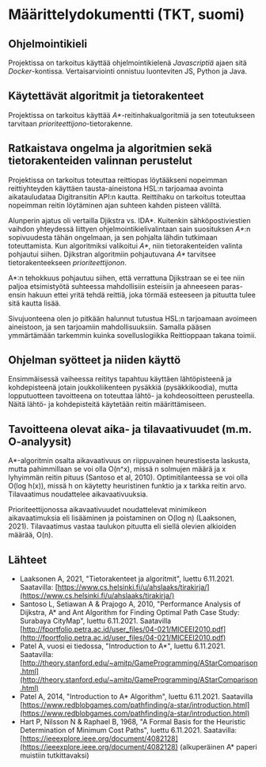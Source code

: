 # Määrittelydokumentti (TKT, suomi)

## Ohjelmointikieli

Projektissa on tarkoitus käyttää ohjelmointikielenä _Javascriptiä_ ajaen sitä _Docker_-kontissa. Vertaisarviointi onnistuu luonteviten JS, Python ja Java.

## Käytettävät algoritmit ja tietorakenteet

Projektissa on tarkoitus käyttää _A\*_-reitinhakualgoritmiä ja sen toteutukseen tarvitaan _prioriteettijono_-tietorakenne.

## Ratkaistava ongelma ja algoritmien sekä tietorakenteiden valinnan perustelut

Projektissa on tarkoitus toteuttaa reittiopas löytääkseni nopeimman reittiyhteyden käyttäen tausta-aineistona HSL:n tarjoamaa avointa aikatauludataa Digitransitin API:n kautta. Reittihaku on tarkoitus toteuttaa nopeimman reitin löytäminen ajan suhteen kahden pisteen väliltä.

Alunperin ajatus oli vertailla Djikstra vs. IDA\*. Kuitenkin sähköpostiviestien vaihdon yhteydessä liittyen ohjelmointikielivalintaan sain suosituksen _A\*_:n sopivuudesta tähän ongelmaan, ja sen pohjalta lähdin tutkimaan toteuttamista. Kun algoritmiksi valikoitui _A\*_, niin tietorakenteiden valinta pohjautui siihen. Djikstran algoritmiin pohjautuvana _A\*_ tarvitsee tietorakenteekseen _prioriteettijonon_.

A\*:n tehokkuus pohjautuu siihen, että verrattuna Djikstraan se ei tee niin paljoa etsimistyötä suhteessa mahdollisiin esteisiin ja ahneeseen paras-ensin hakuun ettei yritä tehdä reittiä, joka törmää esteeseen ja pituutta tulee sitä kautta lisää.

Sivujuonteena olen jo pitkään halunnut tutustua HSL:n tarjoamaan avoimeen aineistoon, ja sen tarjoamiin mahdollisuuksiin. Samalla pääsen ymmärtämään tarkemmin kuinka sovelluslogiikka Reittioppaan takana toimii.

## Ohjelman syötteet ja niiden käyttö

Ensimmäisessä vaiheessa reititys tapahtuu käyttäen lähtöpisteenä ja kohdepisteenä jotain joukkoliikenteen pysäkkiä (pysäkkikoodia), mutta lopputuotteen tavoitteena on toteuttaa lähtö- ja kohdeosoitteen perusteella. Näitä lähtö- ja kohdepisteitä käytetään reitin määrittämiseen.

## Tavoitteena olevat aika- ja tilavaativuudet (m.m. O-analyysit)

A\*-algoritmin osalta aikavaativuus on riippuvainen heurestisesta laskusta, mutta pahimmillaan se voi olla O(n^x), missä n solmujen määrä ja x lyhyimmän reitin pituus (Santoso et al, 2010). Optimitilanteessa se voi olla O(log h(x)), missä h on käytetty heuristinen funktio ja x tarkka reitin arvo. Tilavaatimus noudattelee aikavaativuuksia.

Prioriteettijonossa aikavaativuudet noudattelevat minimikeon aikavaatimuksia eli lisääminen ja poistaminen on O(log n) (Laaksonen, 2021). Tilavaatimus vastaa taulukon pituutta eli siellä olevien alkioiden määrää, O(n).

## Lähteet

- Laaksonen A, 2021, "Tietorakenteet ja algoritmit", luettu 6.11.2021. Saatavilla: [https://www.cs.helsinki.fi/u/ahslaaks/tirakirja/](https://www.cs.helsinki.fi/u/ahslaaks/tirakirja/)
- Santoso L, Setiawan A & Prajogo A, 2010, "Performance Analysis of Dijkstra, A\* and Ant Algorithm for Finding Optimal Path Case Study: Surabaya CityMap", luettu 6.11.2021. Saatavilla [http://fportfolio.petra.ac.id/user_files/04-021/MICEEI2010.pdf](http://fportfolio.petra.ac.id/user_files/04-021/MICEEI2010.pdf)
- Patel A, vuosi ei tiedossa, "Introduction to A\*", luettu 6.11.2021. Saatavilla: [http://theory.stanford.edu/~amitp/GameProgramming/AStarComparison.html](http://theory.stanford.edu/~amitp/GameProgramming/AStarComparison.html)
- Patel A, 2014, "Introduction to A\* Algorithm", luettu 6.11.2021. Saatavilla [https://www.redblobgames.com/pathfinding/a-star/introduction.html](https://www.redblobgames.com/pathfinding/a-star/introduction.html)
- Hart P, Nilsson N & Raphael B, 1968, "A Formal Basis for the Heuristic Determination of Minimum Cost Paths", luettu 6.11.2021. Saatavilla: [https://ieeexplore.ieee.org/document/4082128](https://ieeexplore.ieee.org/document/4082128) (alkuperäinen A\* paperi muistiin tutkittavaksi)
